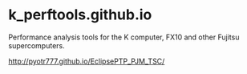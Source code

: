 # k_perftools.github.io
Performance analysis tools for the K computer, FX10 and other Fujitsu supercomputers.

http://pyotr777.github.io/EclipsePTP_PJM_TSC/

